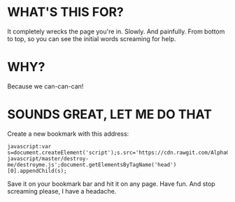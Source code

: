 # WHAT'S THIS FOR?

It completely wrecks the page you're in. Slowly. And painfully. From bottom to top, so you can see the initial words screaming for help.

# WHY?

Because we can-can-can!

# SOUNDS GREAT, LET ME DO THAT

Create a new bookmark with this address:

    javascript:var s=document.createElement('script');s.src='https://cdn.rawgit.com/AlphaGit/random-javascript/master/destroy-me/destroyme.js';document.getElementsByTagName('head')[0].appendChild(s);
    
Save it on your bookmark bar and hit it on any page. Have fun. And stop screaming please, I have a headache.
